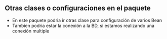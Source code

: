 ## Otras clases o configuraciones en el paquete

- En este paquete podria ir otras clase para configuración de varios Bean
- Tambien podria estar la conexión a la BD, si estamos realizando una conexión multiple